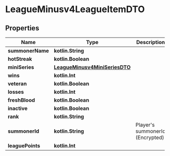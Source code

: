 
# LeagueMinusv4LeagueItemDTO

## Properties
Name | Type | Description | Notes
------------ | ------------- | ------------- | -------------
**summonerName** | **kotlin.String** |  |  [optional]
**hotStreak** | **kotlin.Boolean** |  |  [optional]
**miniSeries** | [**LeagueMinusv4MiniSeriesDTO**](LeagueMinusv4MiniSeriesDTO.md) |  |  [optional]
**wins** | **kotlin.Int** |  |  [optional]
**veteran** | **kotlin.Boolean** |  |  [optional]
**losses** | **kotlin.Int** |  |  [optional]
**freshBlood** | **kotlin.Boolean** |  |  [optional]
**inactive** | **kotlin.Boolean** |  |  [optional]
**rank** | **kotlin.String** |  |  [optional]
**summonerId** | **kotlin.String** | Player&#39;s summonerId (Encrypted) |  [optional]
**leaguePoints** | **kotlin.Int** |  |  [optional]



